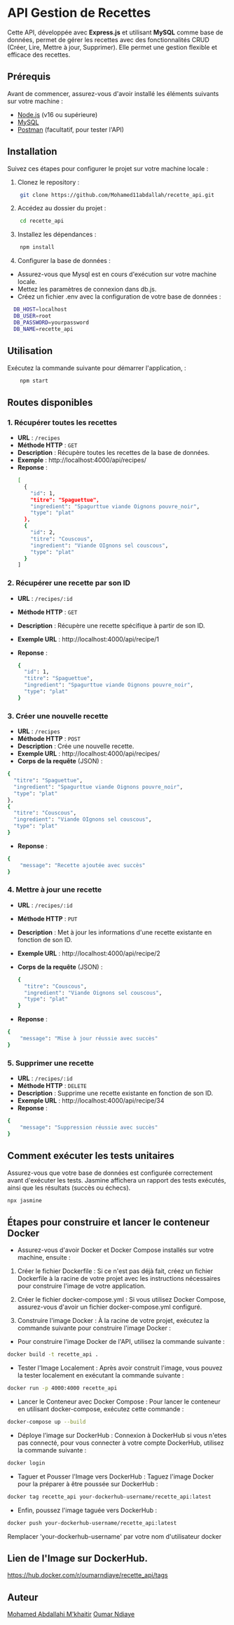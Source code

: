 # API Gestion de Recettes

Cette API, développée avec **Express.js** et utilisant **MySQL** comme base de données, permet de gérer les recettes avec des fonctionnalités CRUD (Créer, Lire, Mettre à jour, Supprimer). Elle permet une gestion flexible et efficace des recettes.

## Prérequis

Avant de commencer, assurez-vous d'avoir installé les éléments suivants sur votre machine :

- [Node.js](https://nodejs.org/) (v16 ou supérieure)
- [MySQL](https://www.mysql.com/)
- [Postman](https://www.postman.com/) (facultatif, pour tester l'API)

## Installation

Suivez ces étapes pour configurer le projet sur votre machine locale :

1. Clonez le repository :

```bash
    git clone https://github.com/Mohamed11abdallah/recette_api.git
```

2. Accédez au dossier du projet :

```bash
    cd recette_api
```

3. Installez les dépendances :

```bash
    npm install
```

4. Configurer la base de données :

- Assurez-vous que Mysql est en cours d'exécution sur votre machine locale.
- Mettez les paramètres de connexion dans db.js.
- Créez un fichier .env avec la configuration de votre base de données :

```bash
  DB_HOST=localhost
  DB_USER=root
  DB_PASSWORD=yourpassword
  DB_NAME=recette_api

```

## Utilisation

Exécutez la commande suivante pour démarrer l'application, :

```bash
    npm start
```

## Routes disponibles

### 1. Récupérer toutes les recettes

- **URL** : `/recipes`
- **Méthode HTTP** : `GET`
- **Description** : Récupère toutes les recettes de la base de données.
- **Exemple** : http://localhost:4000/api/recipes/
- **Reponse** :
  ```bash
  [
    {
      "id": 1,
      "titre": "Spaguettue",
      "ingredient": "Spagurttue viande Oignons pouvre_noir",
      "type": "plat"
    },
    {
      "id": 2,
      "titre": "Couscous",
      "ingredient": "Viande OIgnons sel couscous",
      "type": "plat"
    }
  ]
  ```

### 2. Récupérer une recette par son ID

- **URL** : `/recipes/:id`
- **Méthode HTTP** : `GET`
- **Description** : Récupère une recette spécifique à partir de son ID.
- **Exemple URL** : http://localhost:4000/api/recipe/1
- **Reponse** :

  ```bash
  {
    "id": 1,
    "titre": "Spaguettue",
    "ingredient": "Spagurttue viande Oignons pouvre_noir",
    "type": "plat"
  }
  ```

### 3. Créer une nouvelle recette

- **URL** : `/recipes`
- **Méthode HTTP** : `POST`
- **Description** : Crée une nouvelle recette.
- **Exemple URL** : http://localhost:4000/api/recipes/
- **Corps de la requête** (JSON) :

```bash
{
  "titre": "Spaguettue",
  "ingredient": "Spagurttue viande Oignons pouvre_noir",
  "type": "plat"
},
{
  "titre": "Couscous",
  "ingredient": "Viande OIgnons sel couscous",
  "type": "plat"
}
```

- **Reponse** :

```bash
{
    "message": "Recette ajoutée avec succès"
}
```

### 4. Mettre à jour une recette

- **URL** : `/recipes/:id`
- **Méthode HTTP** : `PUT`
- **Description** : Met à jour les informations d'une recette existante en fonction de son ID.
- **Exemple URL** : http://localhost:4000/api/recipe/2

- **Corps de la requête** (JSON) :

  ```bash
  {
    "titre": "Couscous",
    "ingredient": "Viande Oignons sel couscous",
    "type": "plat"
  }
  ```

- **Reponse** :

```bash
{
    "message": "Mise à jour réussie avec succès"
}
```

### 5. Supprimer une recette

- **URL** : `/recipes/:id`
- **Méthode HTTP** : `DELETE`
- **Description** : Supprime une recette existante en fonction de son ID.
- **Exemple URL** : http://localhost:4000/api/recipe/34
- **Reponse** :

```bash
{
    "message": "Suppression réussie avec succès"
}
```

## Comment exécuter les tests unitaires

Assurez-vous que votre base de données est configurée correctement avant d'exécuter les tests. Jasmine affichera un rapport des tests exécutés, ainsi que les résultats (succès ou échecs).

```bash
npx jasmine
```

## Étapes pour construire et lancer le conteneur Docker

- Assurez-vous d'avoir Docker et Docker Compose installés sur votre machine, ensuite :

1. Créer le fichier Dockerfile : Si ce n'est pas déjà fait, créez un fichier Dockerfile à la racine de votre projet avec les instructions nécessaires pour construire l'image de votre application.

2. Créer le fichier docker-compose.yml : Si vous utilisez Docker Compose, assurez-vous d'avoir un fichier docker-compose.yml configuré.

3. Construire l'image Docker : À la racine de votre projet, exécutez la commande suivante pour construire l'image Docker :

- Pour construire l'image Docker de l'API, utilisez la commande suivante :

```bash
docker build -t recette_api .
```

- Tester l'Image Localement : Après avoir construit l'image, vous pouvez la tester localement en exécutant la commande suivante :

```bash
docker run -p 4000:4000 recette_api
```

- Lancer le Conteneur avec Docker Compose : Pour lancer le conteneur en utilisant docker-compose, exécutez cette commande :

```bash
docker-compose up --build
```

- Déploye l’image sur DockerHub : Connexion à DockerHub
  si vous n'etes pas connecté, pour vous connecter à votre compte DockerHub, utilisez la commande suivante :

```bash
docker login
```

- Taguer et Pousser l'Image vers DockerHub : Taguez l'image Docker pour la préparer à être poussée sur DockerHub :

```bash
docker tag recette_api your-dockerhub-username/recette_api:latest
```

- Enfin, poussez l'image taguée vers DockerHub :

```bash
docker push your-dockerhub-username/recette_api:latest
```

Remplacer 'your-dockerhub-username' par votre nom d'utilisateur docker

## Lien de l'Image sur DockerHub.

https://hub.docker.com/r/oumarndiaye/recette_api/tags

## Auteur

[Mohamed Abdallahi M'khaitir](https://github.com/Mohamed11abdallah)
[Oumar Ndiaye](https://github.com/OUMARNDIAYE49/OumarNDIAYE)
